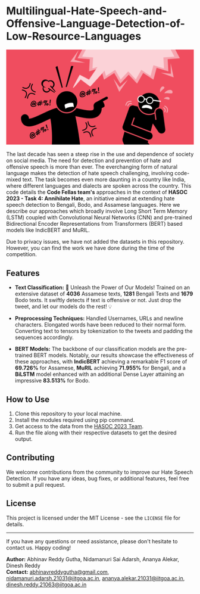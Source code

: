 # Multilingual-Hate-Speech-and-Offensive-Language-Detection-of-Low-Resource-Languages

![Game Classifier and Recommender](hate-speech-detection-using-machine-learning.png)

The last decade has seen a steep rise in the use and dependence of society on social media. The need for detection and prevention of hate and offensive speech is more than ever. The everchanging form of natural language makes the detection of hate speech challenging, involving code-mixed text. The task becomes even more daunting in a country like India, where different languages and dialects are spoken across the country. This code details the **Code Fellas team's** approaches in the context of **HASOC 2023 - Task 4: Annihilate Hate**, an initiative aimed at extending hate speech detection to Bengali, Bodo, and Assamese languages. Here we describe our approaches which broadly involve Long Short Term Memory (LSTM) coupled with Convolutional Neural Networks (CNN) and pre-trained Bidirectional Encoder Representations from Transformers (BERT) based models like IndicBERT and MuRIL. 

Due to privacy issues, we have not added the datasets in this repository. However, you can find the work we have done during the time of the competition.

## Features

- **Text Classification:** 
🚀 Unleash the Power of Our Models! Trained on an extensive dataset of **4036** Assamese texts, **1281** Bengali Texts and **1679** Bodo texts. It swiftly detects if text is offensive or not. Just drop the tweet, and let our models do the rest! 💡

- **Preprocessing Techniques:** Handled Usernames, URLs and newline characters. Elongated words have been reduced to their normal form. Converting text to tensors by tokenization to the tweets and padding the sequences accordingly.

- **BERT Models:** The backbone of our classification models are the pre-trained BERT models. Notably, our results showcase the effectiveness of these approaches, with **IndicBERT** achieving a remarkable F1 score of **69.726\%** for Assamese, **MuRIL** achieving **71.955\%** for Bengali, and a **BiLSTM** model enhanced with an additional Dense Layer attaining an impressive **83.513\%** for Bodo.

## How to Use

1. Clone this repository to your local machine.
2. Install the modules required using pip command.
3. Get access to the data from the [HASOC 2023 Team](https://hasocfire.github.io/hasoc/2023/dataset.html).
4. Run the file along with their respective datasets to get the desired output.

## Contributing

We welcome contributions from the community to improve our Hate Speech Detection. If you have any ideas, bug fixes, or additional features, feel free to submit a pull request.

## License

This project is licensed under the MIT License - see the `LICENSE` file for details.

---

If you have any questions or need assistance, please don't hesitate to contact us. Happy coding!

**Author:** Abhinav Reddy Gutha, Nidamanuri Sai Adarsh, Ananya Alekar, Dinesh Reddy  
**Contact:** abhinavreddygutha@gmail.com, nidamanuri.adarsh.21031@iitgoa.ac.in, ananya.alekar.21031@iitgoa.ac.in, dinesh.reddy.21063@iitgoa.ac.in 